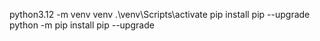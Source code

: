 python3.12 -m venv venv
.\venv\Scripts\activate
pip install pip --upgrade
python -m pip install pip --upgrade